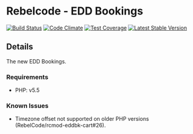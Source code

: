 # Rebelcode - EDD Bookings

[![Build Status](https://travis-ci.org/rebelcode/edd-bookings.svg?branch=master)](https://travis-ci.org/rebelcode/edd-bookings)
[![Code Climate](https://codeclimate.com/github/rebelcode/edd-bookings/badges/gpa.svg)](https://codeclimate.com/github/rebelcode/edd-bookings)
[![Test Coverage](https://codeclimate.com/github/rebelcode/edd-bookings/badges/coverage.svg)](https://codeclimate.com/github/rebelcode/edd-bookings/coverage)
[![Latest Stable Version](https://poser.pugx.org/rebelcode/edd-bookings/version)](https://packagist.org/packages/rebelcode/edd-bookings)

## Details
The new EDD Bookings.

### Requirements
- PHP: v5.5

### Known Issues
- Timezone offset not supported on older PHP versions (RebelCode/rcmod-eddbk-cart#26).

[Dhii]: https://github.com/Dhii/dhii
